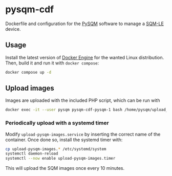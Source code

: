 # pysqm-cdf
Dockerfile and configuration for the [PySQM](https://guaix.fis.ucm.es/PySQM) software to manage a [SQM-LE](http://unihedron.com/projects/sqm-le/) device.

## Usage
Install the latest version of [Docker Engine](https://docs.docker.com/engine/install/) for the wanted Linux distribution. Then, build it and run it
with `docker compose`:
```bash
docker compose up -d
```

## Upload images
Images are uploaded with the included PHP script, which can be run with
```bash
docker exec -it --user pysqm pysqm-cdf-pysqm-1 bash /home/pysqm/upload_sqm_images.sh
```

### Periodically upload with a systemd timer
Modify `upload-pysqm-images.service` by inserting the correct name of the container. Once done so, install
the systemd timer with:
```bash
cp upload-pysqm-images.* /etc/systemd/system
systemctl daemon-reload
systemctl --now enable upload-pysqm-images.timer
```
This will upload the SQM images once every 10 minutes.

